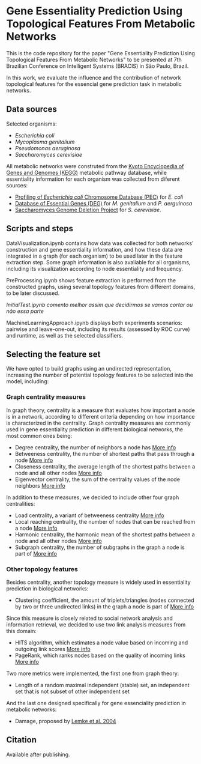 # Gene Essentiality Prediction Using Topological Features From Metabolic Networks

This is the code repository for the paper "Gene Essentiality Prediction Using Topological Features From Metabolic Networks" to be presented at 7th Brazilian Conference on Intelligent Systems (BRACIS) in São Paulo, Brazil.

In this work, we evaluate the influence and the contribution of network topological features for the essencial gene prediction task in metabolic networks.

## Data sources

Selected organisms:

- *Escherichia coli*
- *Mycoplasma genitalium*
- *Pseudomonas aeruginosa*
- *Saccharomyces cerevisiae*

All metabolic networks were construted from the [Kyoto Encyclopedia of Genes and Genomes (KEGG)](https://www.genome.jp/kegg/) metabolic pathway database, while essentiality information for each organism was collected from diferent sources:
- [Profiling of *Escherichia coli* Chromosome Database (PEC)](https://shigen.nig.ac.jp/ecoli/pec/) for *E. coli* 
- [Database of Essential Genes (DEG)](http://www.essentialgene.org/) for *M. genitalium* and *P. aerguinosa*
- [Saccharomyces Genome Deletion Project](http://www-sequence.stanford.edu/group/yeast_deletion_project/deletions3.html) for *S. cerevisiae*. 

## Scripts and steps

DataVisualization.ipynb contains how data was collected for both networks' construction and gene essentiality information, and how these data are integrated in a graph (for each organism) to be used later in the feature extraction step. Some graph information is also avaliable for all organisms, including its visualization according to node essentiality and frequency.

PreProcessing.ipynb shows feature extraction is performed from the constructed graphs, using several topology features from different domains, to be later discussed.

*InitialTest.ipynb comento melhor assim que decidirmos se vamos cortar ou não essa parte*

MachineLearningApproach.ipynb displays both experiments scenarios: pairwise and leave-one-out, including its results (assessed by ROC curve) and runtime, as well as the selected classifiers.

## Selecting the feature set

We have opted to build graphs using an undirected representation, increasing the number of potential topology features to be selected into the model, including:

### Graph centrality measures

In graph theory, centrality is a measure that evaluates how important a node is in a network, according to different criteria depending on how importance is characterized in the centrality. Graph centrality measures are commonly used in gene essentiality prediction in different biological networks, the most common ones being:

- Degree centrality, the number of neighbors a node has [More info](https://networkx.github.io/documentation/stable/reference/algorithms/generated/networkx.algorithms.centrality.degree_centrality.html#networkx.algorithms.centrality.degree_centrality)
- Betweeness centrality, the number of shortest paths that pass through a node [More info](https://networkx.github.io/documentation/stable/reference/algorithms/generated/networkx.algorithms.centrality.betweenness_centrality.html#networkx.algorithms.centrality.betweenness_centrality)
- Closeness centrality, the average length of the shortest paths between a node and all other nodes [More info](https://networkx.github.io/documentation/stable/reference/algorithms/generated/networkx.algorithms.centrality.closeness_centrality.html#networkx.algorithms.centrality.closeness_centrality)
- Eigenvector centrality, the sum of the centrality values of the node neighbors [More info](https://networkx.github.io/documentation/stable/reference/algorithms/generated/networkx.algorithms.centrality.eigenvector_centrality.html#networkx.algorithms.centrality.eigenvector_centrality)

In addition to these measures, we decided to include other four graph centralities:

- Load centrality, a variant of betweeness centrality [More info](https://networkx.github.io/documentation/stable/reference/algorithms/generated/networkx.algorithms.centrality.load_centrality.html#networkx.algorithms.centrality.load_centrality)
- Local reaching centrality, the number of nodes that can be reached from a node [More info](https://networkx.github.io/documentation/stable/reference/algorithms/generated/networkx.algorithms.centrality.local_reaching_centrality.html#networkx.algorithms.centrality.local_reaching_centrality)
- Harmonic centrality, the harmonic mean of the shortest paths between a node and all other nodes [More info](https://networkx.github.io/documentation/stable/reference/algorithms/generated/networkx.algorithms.centrality.harmonic_centrality.html#networkx.algorithms.centrality.harmonic_centrality)
- Subgraph centrality, the number of subgraphs in the graph a node is part of [More info](https://networkx.github.io/documentation/stable/reference/algorithms/generated/networkx.algorithms.centrality.subgraph_centrality.html#networkx.algorithms.centrality.subgraph_centrality)

### Other topology features

Besides centrality, another topology measure is widely used in essentiality prediction in biological networks:

- Clustering coefficient, the amount of triplets/triangles (nodes connected by two or three undirected links) in the graph a node is part of [More info](https://networkx.github.io/documentation/stable/reference/algorithms/generated/networkx.algorithms.cluster.clustering.html#networkx.algorithms.cluster.clustering)

Since this measure is closely related to social network analysis and information retrieval, we decided to use two link analysis measures from this domain:

- HITS algorithm, which estimates a node value based on incoming and outgoing link scores [More info](https://networkx.github.io/documentation/stable/reference/algorithms/generated/networkx.algorithms.link_analysis.hits_alg.hits.html#networkx.algorithms.link_analysis.hits_alg.hits)
- PageRank, which ranks nodes based on the quality of incoming links [More info](https://networkx.github.io/documentation/stable/reference/algorithms/generated/networkx.algorithms.link_analysis.pagerank_alg.pagerank.html#networkx.algorithms.link_analysis.pagerank_alg.pagerank)

Two more metrics were implemented, the first one from graph theory:

- Length of a random maximal independent (stable) set, an independent set that is not subset of other independent set

And the last one designed specifically for gene essenciality prediction in metabolic networks:

- Damage, proposed by [Lemke et al. 2004](https://pdfs.semanticscholar.org/6530/2a07106438acb8e6d59891e3907f3915d8db.pdf)

## Citation

Available after publishing.
